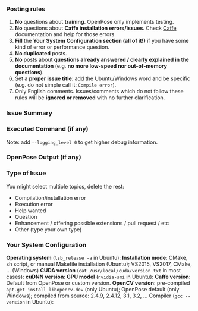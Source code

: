 ### Posting rules
1. **No** questions about **training**. OpenPose only implements testing.
2. **No** questions about **Caffe installation errors/issues**. Check [Caffe](http://caffe.berkeleyvision.org) documentation and help for those errors.
3. **Fill** the **Your System Configuration section (all of it!)** if you have some kind of error or performance question.
4. **No duplicated** posts.
5. **No** posts about **questions already answered / clearly explained in** the **documentation** (e.g. **no more low-speed nor out-of-memory questions**).
6. Set a **proper issue title**: add the Ubuntu/Windows word and be specific (e.g. do not simple call it: `Compile error`).
7. Only English comments.
Issues/comments which do not follow these rules will be **ignored or removed** with no further clarification.



### Issue Summary



### Executed Command (if any)
Note: add `--logging_level 0` to get higher debug information.



### OpenPose Output (if any)



### Type of Issue
You might select multiple topics, delete the rest:
- Compilation/installation error
- Execution error
- Help wanted
- Question
- Enhancement / offering possible extensions / pull request / etc
- Other (type your own type)



### Your System Configuration
**Operating system** (`lsb_release -a` in Ubuntu):
**Installation mode**: CMake, sh script, or manual Makefile installation (Ubuntu); VS2015, VS2017, CMake, ... (Windows)
**CUDA version** (`cat /usr/local/cuda/version.txt` in most cases):
**cuDNN version**:
**GPU model** (`nvidia-smi` in Ubuntu):
**Caffe version**: Default from OpenPose or custom version.
**OpenCV version**: pre-compiled `apt-get install libopencv-dev` (only Ubuntu); OpenPose default (only Windows); compiled from source: 2.4.9, 2.4.12, 3.1, 3.2, ...
Compiler (`gcc --version` in Ubuntu):
